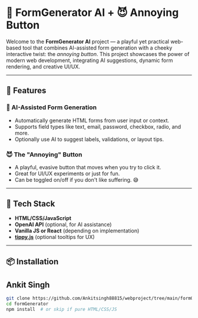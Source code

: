 # 🧠 FormGenerator AI + 😈 Annoying Button

Welcome to the **FormGenerator AI** project — a playful yet practical web-based tool that combines AI-assisted form generation with a cheeky interactive twist: the *annoying button*. This project showcases the power of modern web development, integrating AI suggestions, dynamic form rendering, and creative UI/UX.

---

## 🚀 Features

### 🧠 AI-Assisted Form Generation
- Automatically generate HTML forms from user input or context.
- Supports field types like text, email, password, checkbox, radio, and more.
- Optionally use AI to suggest labels, validations, or layout tips.

### 😈 The "Annoying" Button
- A playful, evasive button that moves when you try to click it.
- Great for UI/UX experiments or just for fun.
- Can be toggled on/off if you don't like suffering. 😅

---

## 🔧 Tech Stack

- **HTML/CSS/JavaScript**
- **OpenAI API** (optional, for AI assistance)
- **Vanilla JS or React** (depending on implementation)
- **[tippy.js](https://atomiks.github.io/tippyjs/)** (optional tooltips for UX)

---

## 📦 Installation

## Ankit Singh

```bash
git clone https://github.com/Ankitsingh88815/webproject/tree/main/formGenerator
cd formGenerator
npm install  # or skip if pure HTML/CSS/JS

